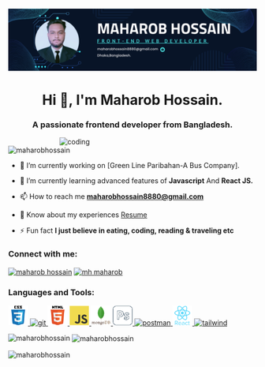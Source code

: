 ![logo](https://github.com/MaharobHossain/MaharobHossain/blob/main/maharobhossain8880%40gmail.com.png)
<h1 align="center">Hi 👋, I'm Maharob Hossain.</h1>
<h3 align="center">A passionate frontend developer from Bangladesh.</h3>

<img align="right" alt="coding" width="400" src="https://user-images.githubusercontent.com/55389276/140866485-8fb1c876-9a8f-4d6a-98dc-08c4981eaf70.gif">

<p align="left"> <img src="https://komarev.com/ghpvc/?username=maharobhossain&label=Profile%20views&color=0e75b6&style=flat" alt="maharobhossain" /> </p>

- 🔭 I’m currently working on [Green Line Paribahan-A Bus Company].

- 🌱  I’m currently learning advanced features of **Javascript** And **React JS.**

- 📫 How to reach me **maharobhossain8880@gmail.com**

- 📄 Know about my experiences [Resume](https://drive.google.com/file/d/1Z_zx-Yvk9Cs8CiEzZmmgtNzYUFs6wruM/view?usp=sharing)

- ⚡ Fun fact **I just believe in eating, coding, reading & traveling etc**

<h3 align="left">Connect with me:</h3>
<p align="left">
<a href="https://linkedin.com/in/maharob hossain" target="blank"><img align="center" src="https://raw.githubusercontent.com/rahuldkjain/github-profile-readme-generator/master/src/images/icons/Social/linked-in-alt.svg" alt="maharob hossain" height="30" width="40" /></a>
<a href="https://fb.com/mh maharob" target="blank"><img align="center" src="https://raw.githubusercontent.com/rahuldkjain/github-profile-readme-generator/master/src/images/icons/Social/facebook.svg" alt="mh maharob" height="30" width="40" /></a>
</p>

<h3 align="left">Languages and Tools:</h3>
<p align="left"> <a href="https://www.w3schools.com/css/" target="_blank" rel="noreferrer"> <img src="https://raw.githubusercontent.com/devicons/devicon/master/icons/css3/css3-original-wordmark.svg" alt="css3" width="40" height="40"/> </a> <a href="https://git-scm.com/" target="_blank" rel="noreferrer"> <img src="https://www.vectorlogo.zone/logos/git-scm/git-scm-icon.svg" alt="git" width="40" height="40"/> </a> <a href="https://www.w3.org/html/" target="_blank" rel="noreferrer"> <img src="https://raw.githubusercontent.com/devicons/devicon/master/icons/html5/html5-original-wordmark.svg" alt="html5" width="40" height="40"/> </a> <a href="https://developer.mozilla.org/en-US/docs/Web/JavaScript" target="_blank" rel="noreferrer"> <img src="https://raw.githubusercontent.com/devicons/devicon/master/icons/javascript/javascript-original.svg" alt="javascript" width="40" height="40"/> </a> <a href="https://www.mongodb.com/" target="_blank" rel="noreferrer"> <img src="https://raw.githubusercontent.com/devicons/devicon/master/icons/mongodb/mongodb-original-wordmark.svg" alt="mongodb" width="40" height="40"/> </a> <a href="https://www.photoshop.com/en" target="_blank" rel="noreferrer"> <img src="https://raw.githubusercontent.com/devicons/devicon/master/icons/photoshop/photoshop-line.svg" alt="photoshop" width="40" height="40"/> </a> <a href="https://postman.com" target="_blank" rel="noreferrer"> <img src="https://www.vectorlogo.zone/logos/getpostman/getpostman-icon.svg" alt="postman" width="40" height="40"/> </a> <a href="https://reactjs.org/" target="_blank" rel="noreferrer"> <img src="https://raw.githubusercontent.com/devicons/devicon/master/icons/react/react-original-wordmark.svg" alt="react" width="40" height="40"/> </a> <a href="https://tailwindcss.com/" target="_blank" rel="noreferrer"> <img src="https://www.vectorlogo.zone/logos/tailwindcss/tailwindcss-icon.svg" alt="tailwind" width="40" height="40"/> </a> </p>

<p><img align="left" src="https://github-readme-stats.vercel.app/api/top-langs?username=maharobhossain&show_icons=true&locale=en&layout=compact" alt="maharobhossain" /></p>

<p>&nbsp;<img align="center" src="https://github-readme-stats.vercel.app/api?username=maharobhossain&show_icons=true&locale=en" alt="maharobhossain" /></p>

<p><img align="center" src="https://github-readme-streak-stats.herokuapp.com/?user=maharobhossain&" alt="maharobhossain" /></p>
